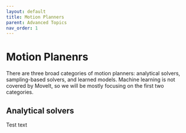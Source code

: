 ```yaml
---
layout: default
title: Motion Planners
parent: Advanced Topics
nav_order: 1
---
```


# Motion Planenrs

There are three broad categories of motion planners: analytical solvers, sampling-based solvers, and learned models. Machine learning is not covered by MoveIt, so we will be mostly focusing on the first two categories.

## Analytical solvers

Test text
